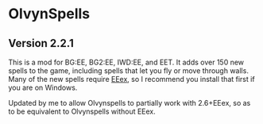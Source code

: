 # OlvynSpells
## Version 2.2.1

This is a mod for BG:EE, BG2:EE, IWD:EE, and EET. It adds over 150 new spells to the game, including spells that let you fly or move through walls. Many of the new spells require <a href='https://github.com/Bubb13/EEex'>EEex</a>, so I recommend you install that first if you are on Windows.

Updated by me to allow Olvynspells to partially work with 2.6+EEex, so as to be equivalent to Olvynspells without EEex.

